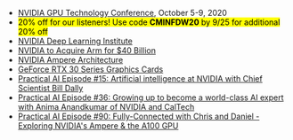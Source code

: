 - [NVIDIA GPU Technology Conference](https://www.nvidia.com/en-us/gtc), October 5-9, 2020
- <mark>20% off for our listeners! Use code **CMINFDW20** by 9/25 for additional 20% off</mark>
- [NVIDIA Deep Learning Institute](https://www.nvidia.com/en-us/deep-learning-ai/education)
- [NVIDIA to Acquire Arm for $40 Billion](https://nvidianews.nvidia.com/news/nvidia-to-acquire-arm-for-40-billion-creating-worlds-premier-computing-company-for-the-age-of-ai)
- [NVIDIA Ampere Architecture](https://www.nvidia.com/en-us/data-center/nvidia-ampere-gpu-architecture)
- [GeForce RTX 30 Series Graphics Cards](https://www.nvidia.com/en-us/geforce/news/introducing-rtx-30-series-graphics-cards)
- [Practical AI Episode #15: Artificial intelligence at NVIDIA with Chief Scientist Bill Dally](https://changelog.com/practicalai/15)
- [Practical AI Episode #36: Growing up to become a world-class AI expert
with Anima Anandkumar of NVIDIA and CalTech](https://changelog.com/practicalai/36)
- [Practical AI Episode #90: Fully-Connected with Chris and Daniel - Exploring NVIDIA's Ampere & the A100 GPU](https://changelog.com/practicalai/90)